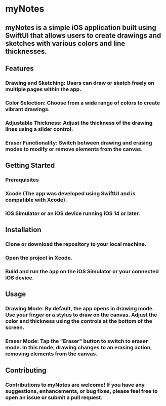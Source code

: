 # myNotes 
##  myNotes is a simple iOS application built using SwiftUI that allows users to create drawings and sketches with various colors and line thicknesses.

## Features
### Drawing and Sketching: Users can draw or sketch freely on multiple pages within the app.
### Color Selection: Choose from a wide range of colors to create vibrant drawings.
### Adjustable Thickness: Adjust the thickness of the drawing lines using a slider control.
### Eraser Functionality: Switch between drawing and erasing modes to modify or remove elements from the canvas.
## Getting Started
### Prerequisites
### Xcode (The app was developed using SwiftUI and is compatible with Xcode).
### iOS Simulator or an iOS device running iOS 14 or later.
## Installation
### Clone or download the repository to your local machine.
### Open the project in Xcode.
### Build and run the app on the iOS Simulator or your connected iOS device.
## Usage
### Drawing Mode: By default, the app opens in drawing mode. Use your finger or a stylus to draw on the canvas. Adjust the color and thickness using the controls at the bottom of the screen.

### Eraser Mode: Tap the "Eraser" button to switch to eraser mode. In this mode, drawing changes to an erasing action, removing elements from the canvas.

## Contributing
### Contributions to  myNotes  are welcome! If you have any suggestions, enhancements, or bug fixes, please feel free to open an issue or submit a pull request.
